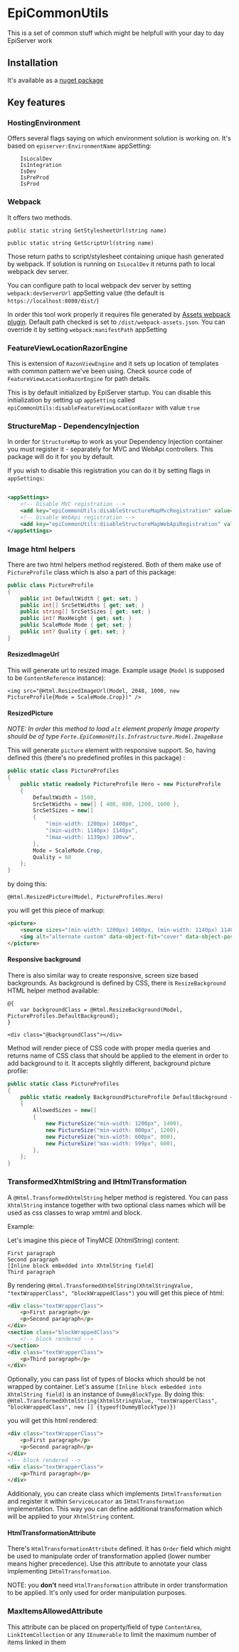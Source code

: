 # EpiCommonUtils

This is a set of common stuff which might be helpfull with your day to day EpiServer work

## Installation

It's available as a [nuget package](https://www.nuget.org/packages/Forte.EpiCommonUtils/)
 
## Key features
### HostingEnvironment

Offers several flags saying on which environment solution is working on. It's based on `episerver:EnvironmentName` appSetting:

        IsLocalDev
        IsIntegration
        IsDev
        IsPreProd
        IsProd 


### Webpack

It offers two methods. 

`public static string GetStylesheetUrl(string name)`


`public static string GetScriptUrl(string name)`

Those return paths to script/stylesheet containing unique hash generated by webpack. If solution is running on `IsLocalDev` it returns path to local webpack dev server.

You can configure path to local webpack dev server by setting `webpack:devServerUrl` appSetting value (the default is `https://localhost:8080/dist/`)

In order this tool work properly it requires file generated by [Assets webpack plugin](https://www.npmjs.com/package/assets-webpack-plugin). Default path checked is set to `/dist/webpack-assets.json`. 
You can override it by setting `webpack:manifestPath` appSetting 

### FeatureViewLocationRazorEngine

This is extension of `RazonViewEngine` and it sets up location of templates with common pattern we've been using. 
Check source code of `FeatureViewLocationRazorEngine` for path details. 

This is by default initialized by EpiServer startup. You can disable this initialization by setting up `appSetting` called `epiCommonUtils:disableFeatureViewLocationRazor` with value `true`

### StructureMap - DependencyInjection

In order for `StructureMap` to work as your Dependency Injection container you must register it - separately for MVC and WebApi controllers.
This package will do it for you by default. 

If you wish to disable this registration you can do it by setting flags in `appSettings`:

```xml

<appSettings>
    <!-- Disable MVC registration -->
    <add key="epiCommonUtils:disableStructureMapMvcRegistration" value="true" />
    <!-- Disable WebApi registration -->
    <add key="epiCommonUtils:disableStructureMapWebApiRegistration" value="true" />
</appSettings>
``` 

### Image html helpers

There are two html helpers method registered. Both of them make use of `PictureProfile` class which is also a part of this package:

```c#
public class PictureProfile
{
    public int DefaultWidth { get; set; }
    public int[] SrcSetWidths { get; set; }
    public string[] SrcSetSizes { get; set; }
    public int? MaxHeight { get; set; }
    public ScaleMode Mode { get; set; }
    public int? Quality { get; set; }
}
```

#### ResizedImageUrl

This will generate url to resized image. Example usage (`Model` is supposed to be `ContentReference` instance):
```razor
<img src="@Html.ResizedImageUrl(Model, 2048, 1000, new PictureProfile{Mode = ScaleMode.Crop})" />
```

#### ResizedPicture

_NOTE: In order this method to load `alt` element properly Image property should be of type `Forte.EpiCommonUtils.Infrastructure.Model.ImageBase`_

This will generate `picture` element with responsive support. So, having defined this (there's no predefined profiles in this package) :

```c#
public static class PictureProfiles
{
    public static readonly PictureProfile Hero = new PictureProfile
    {
        DefaultWidth = 1500,
        SrcSetWidths = new[] { 400, 800, 1200, 1600 },
        SrcSetSizes = new[]
        {
            "(min-width: 1200px) 1400px",
            "(min-width: 1140px) 1140px",
            "(max-width: 1139px) 100vw",
        },           
        Mode = ScaleMode.Crop,
        Quality = 60
    };
}
``` 

by doing this:

```razor
@Html.ResizedPicture(Model, PictureProfiles.Hero)
```

you will get this piece of markup:
```html
<picture>
    <source sizes="(min-width: 1200px) 1400px, (min-width: 1140px) 1140px, (max-width: 1139px) 100vw" srcset="/contentassets/92a71a8e82a94be3ab5581d099a68f48/1.jpg?w=400&mode=crop&quality=60 400w, /contentassets/92a71a8e82a94be3ab5581d099a68f48/1.jpg?w=800&mode=crop&quality=60 800w, /contentassets/92a71a8e82a94be3ab5581d099a68f48/1.jpg?w=1200&mode=crop&quality=60 1200w, /contentassets/92a71a8e82a94be3ab5581d099a68f48/1.jpg?w=1600&mode=crop&quality=60 1600w" />
    <img alt="alternate custom" data-object-fit="cover" data-object-position="center" src="/contentassets/92a71a8e82a94be3ab5581d099a68f48/1.jpg?w=1500&mode=crop&quality=60" />
</picture>

```

#### Responsive background
There is also similar way to create responsive, screen size based backgrounds. As background is defined by CSS, there is `ResizeBackground` HTML helper method available:
```razor 
@{
    var backgroundClass = @Html.ResizeBackground(Model, PictureProfiles.DefaultBackground);
}

<div class="@backgroundClass"></div>
```

Method will render piece of CSS code with proper media queries and returns name of CSS class that should be applied to the element in order to add background to it. It accepts slightly different, background picture profile: 
```cs
public static class PictureProfiles
{
    public static readonly BackgroundPictureProfile DefaultBackground = new BackgroundPictureProfile
    {
        AllowedSizes = new[]
        {
            new PictureSize("min-width: 1200px", 1400),
            new PictureSize("min-width: 800px", 1200),
            new PictureSize("min-width: 600px", 800),
            new PictureSize("max-width: 599px", 600),
        },
    };
}

```

### TransformedXhtmlString and IHtmlTransformation

A `@Html.TransformedXhtmlString` helper method is registered. You can pass `XhtmlString` instance together with two optional class names which will be used as css classes to wrap xmtml and block.

Example:

Let's imagine this piece of TinyMCE (XhtmlString) content:

```
First paragraph
Second paragraph
[Inline block embedded into XhtmlString field]
Third paragraph
```

By rendering `@Html.TransformedXhtmlString(XhtmlStringValue, "textWrapperClass", "blockWrappedClass")` you will get this piece of html:

```html
<div class="textWrapperClass">
    <p>First paragraph</p>
    <p>Second paragraph</p>
</div>
<section class="blockWrappedClass">
    <!-- block rendered -->
</section>
<div class="textWrapperClass">
    <p>Third paragraph</p>
</div>
```

Optionally, you can pass list of types of blocks which should be not wrapped by container. 
Let's assume  `[Inline block embedded into XhtmlString field]` is an instance of `DummyBlockType`. 
By doing this:
`@Html.TransformedXhtmlString(XhtmlStringValue, "textWrapperClass", "blockWrappedClass", new [] {typeof(DummyBlockType)})`

you will get this html rendered:
```html
<div class="textWrapperClass">
    <p>First paragraph</p>
    <p>Second paragraph</p>
</div>
<!-- block rendered -->
<div class="textWrapperClass">
    <p>Third paragraph</p>
</div>
```

Additionaly, you can create class which implements `IHtmlTransformation` and register it within `ServiceLocator` as `IHtmlTransformation` implementation. 
This way you can define additional transformation which will be applied to your `XhtmlString` content.

#### HtmlTransformationAttribute

There's `HtmlTransformationAttribute` defined. It has `Order` field which might be used to manipulate order of transformation applied (lower number means higher precedence).
Use this attribute to annotate your class implementing `IHtmlTransformation`.

NOTE: you **don't** need `HtmlTransformation` attribute in order transformation to be applied. It's only used for order manipulation purposes. 

### MaxItemsAllowedAttribute

This attribute can be placed on property/field of type `ContentArea`, `LinkItemCollection` or any `IEnumerable` to limit the maximum number of items linked in them
